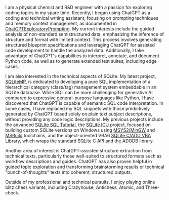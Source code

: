 I am a physical chemist and R&D engineer with a passion for exploring coding topics in my spare time. Recently, I began using ChatGPT as a coding and technical writing assistant, focusing on prompting techniques and memory context management, as documented in [ChatGPTExploratoryPrompting][]. My current interests include the guided analysis of non-standard semistructured data, emphasizing the inference of structure and format with limited context. This process involves generating structured blueprint specifications and leveraging ChatGPT for assisted code development to handle the analyzed data. Additionally, I take advantage of ChatGPT's capabilities to interpret, annotate, and document Python code, as well as to generate extended test suites, including edge cases.

I am also interested in the technical aspects of SQLite. My latest project, [SQLiteMP][], is dedicated to developing a pure SQL implementation of a hierarchical category (class/tag) management system embeddable in an SQLite database. While SQL can be more challenging for generative AI compared to expressive general-purpose languages like Python, I have discovered that ChatGPT is capable of semantic SQL code interpretation. In some cases, I have replaced my SQL snippets with those predictively generated by ChatGPT based solely on plain text subject descriptions, without providing any code logic descriptions. My previous projects include the advanced [SQLite SQL Tutorial][], the [SQLite ICU][] project, focused on building custom SQLite versions on Windows using [MSYS2/MinGW][MSYS2] and [MSBuild][] toolchains, and the object-oriented VBA6 [SQLite C/ADO VBA Library][SQLiteC for VBA], which wraps the standard SQLite C API and the ADODB library.

Another area of interest is ChatGPT-assisted structure extraction from technical texts, particularly those well-suited to structured formats such as workflow descriptions and guides. ChatGPT has also proven helpful in guided topic exploration and transforming brainstorming results or technical "bunch-of-thoughts" texts into coherent, structured outputs.

Outside of my professional and technical pursuits, I enjoy playing online blitz chess variants, including Crazyhouse, Antichess, Atomic, and Three-check.

<!-- References -->

[PChemGuy GitHub Pages]: https://pchemguy.github.io
[ChatGPTExploratoryPrompting]: https://github.com/pchemguy/ChatGPTExploratoryPrompting/
[SQLiteMP]: https://github.com/pchemguy/SQLiteMP/blob/main/README.md
[SQLite SQL Tutorial]: https://pchemguy.github.io/SQLite-SQL-Tutorial/
[SQLite ICU]: https://pchemguy.github.io/SQLite-ICU-MinGW/
[MSYS2]: https://msys2.org
[MSBuild]: https://learn.microsoft.com/visualstudio/msbuild/
[SQLiteC for VBA]: https://pchemguy.github.io/SQLiteC-for-VBA/